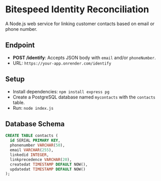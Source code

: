 # Bitespeed Identity Reconciliation

A Node.js web service for linking customer contacts based on email or phone number.

## Endpoint
- **POST /identify**: Accepts JSON body with `email` and/or `phoneNumber`.
- URL: `https://your-app.onrender.com/identify`

## Setup
- Install dependencies: `npm install express pg`
- Create a PostgreSQL database named `mycontacts` with the `contacts` table.
- Run: `node index.js`

## Database Schema
```sql
CREATE TABLE contacts (
  id SERIAL PRIMARY KEY,
  phonenumber VARCHAR(50),
  email VARCHAR(255),
  linkedid INTEGER,
  linkprecedence VARCHAR(20),
  createdat TIMESTAMP DEFAULT NOW(),
  updatedat TIMESTAMP DEFAULT NOW()
);
